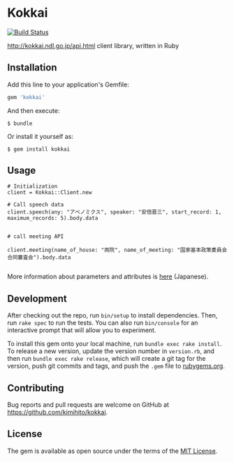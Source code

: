 # Kokkai

[![Build Status](https://travis-ci.org/kimihito/kokkai.svg?branch=master)](https://travis-ci.org/kimihito/kokkai)

http://kokkai.ndl.go.jp/api.html client library, written in Ruby

## Installation

Add this line to your application's Gemfile:

```ruby
gem 'kokkai'
```

And then execute:

    $ bundle

Or install it yourself as:

    $ gem install kokkai

## Usage

```
# Initialization
client = Kokkai::Client.new

# Call speech data
client.speech(any: "アベノミクス", speaker: "安倍晋三", start_record: 1, maximum_records: 5).body.data


# call meeting API

client.meeting(name_of_house: "両院", name_of_meeting: "国家基本政策委員会合同審査会").body.data


```

More information about parameters and attributes is [here](http://kokkai.ndl.go.jp/api.html#specification) (Japanese).


## Development

After checking out the repo, run `bin/setup` to install dependencies. Then, run `rake spec` to run the tests. You can also run `bin/console` for an interactive prompt that will allow you to experiment.

To install this gem onto your local machine, run `bundle exec rake install`. To release a new version, update the version number in `version.rb`, and then run `bundle exec rake release`, which will create a git tag for the version, push git commits and tags, and push the `.gem` file to [rubygems.org](https://rubygems.org).

## Contributing

Bug reports and pull requests are welcome on GitHub at https://github.com/kimihito/kokkai.

## License

The gem is available as open source under the terms of the [MIT License](https://opensource.org/licenses/MIT).

